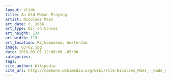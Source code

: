 ```yaml
---
layout: slide
title: An Old Woman Praying
artist: Nicolaes Maes
art_date: c. 1656
art_type: Oil on Canvas
art_height: 134
art_width: 113
art_location: Rijksmuseum, Amsterdam
image: 03-02.jpg
date: 2016-03-02 12:00:00 -05:00
categories:
tags:
cite_author: Wikipedia
cite_url: http://commons.wikimedia.org/wiki/File:Nicolaes_Maes_-_Oude_vrouw_in_gebed.jpg
---
```

